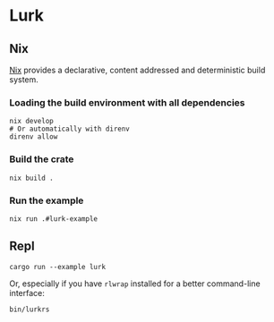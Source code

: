 # Lurk

## Nix

[Nix](https://nixos.org) provides a declarative, content addressed and deterministic build system.

### Loading the build environment with all dependencies

```
nix develop
# Or automatically with direnv
direnv allow
```

### Build the crate
```
nix build .
```

### Run the example 

```
nix run .#lurk-example
```

## Repl

```
cargo run --example lurk
```

Or, especially if you have `rlwrap` installed for a better command-line interface:

```
bin/lurkrs
```
